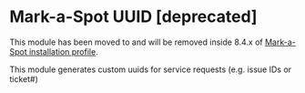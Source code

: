 # Mark-a-Spot UUID [deprecated]
This module has been moved to and will be removed inside 8.4.x of [Mark-a-Spot installation profile](github.com/markaspot/markaspot).


This module generates custom uuids for service requests (e.g. issue IDs or ticket#)
